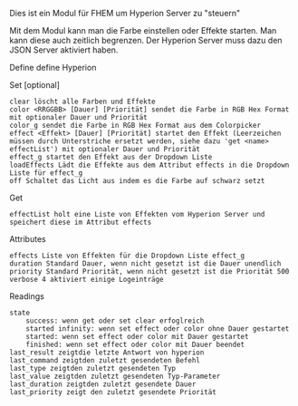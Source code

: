Dies ist ein Modul für FHEM um Hyperion Server zu "steuern"

Mit dem Modul kann man die Farbe einstellen oder Effekte starten. Man kann diese auch zeitlich begrenzen.
Der Hyperion Server muss dazu den JSON Server aktiviert haben.

Define
    define <name> Hyperion <IP oder HOSTNAME> <PORT>

Set <required> [optional]

    clear löscht alle Farben und Effekte
    color <RRGGBB> [Dauer] [Priorität] sendet die Farbe in RGB Hex Format mit optionaler Dauer und Priorität
    color_g sendet die Farbe in RGB Hex Format aus dem Colorpicker
    effect <Effekt> [Dauer] [Priorität] startet den Effekt (Leerzeichen müssen durch Unterstriche ersetzt werden, siehe dazu 'get <name> effectList') mit optionaler Dauer und Priorität
    effect_g startet den Effekt aus der Dropdown Liste
    loadEffects Lädt die Effekte aus dem Attribut effects in die Dropdown Liste für effect_g
    off Schaltet das Licht aus indem es die Farbe auf schwarz setzt


Get

    effectList holt eine Liste von Effekten vom Hyperion Server und speichert diese im Attribut effects


Attributes

    effects Liste von Effekten für die Dropdown Liste effect_g
    duration Standard Dauer, wenn nicht gesetzt ist die Dauer unendlich
    priority Standard Priorität, wenn nicht gesetzt ist die Priorität 500
    verbose 4 aktiviert einige Logeinträge


Readings

    state
        success: wenn get oder set clear erfoglreich
        started infinity: wenn set effect oder color ohne Dauer gestartet
        started: wenn set effect oder color mit Dauer gestartet
        finished: wenn set effect oder color mit Dauer beendet
    last_result zeigtdie letzte Antwort von hyperion
    last_command zeigtden zuletzt gesendeten Befehl
    last_type zeigtden zuletzt gesendeten Typ
    last_value zeigtden zuletzt gesendeten Typ-Parameter
    last_duration zeigtden zuletzt gesendete Dauer
    last_priority zeigt den zuletzt gesendete Priorität

